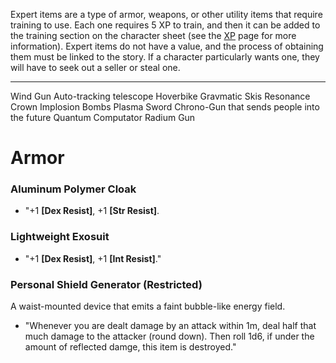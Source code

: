 Expert items are a type of armor, weapons, or other utility items that require training to use. Each one requires 5 XP to train, and then it can be added to the training section on the character sheet (see the [XP](/Player%20Resources/XP.md#Expert%20Items) page for more information). Expert items do not have a value, and the process of obtaining them must be linked to the story. If a character particularly wants one, they will have to seek out a seller or steal one. 

---
Wind Gun
Auto-tracking telescope
Hoverbike
Gravmatic Skis
Resonance Crown
Implosion Bombs
Plasma Sword
Chrono-Gun that sends people into the future
Quantum Computator
Radium Gun


# Armor
### Aluminum Polymer Cloak
- "+1 **\[Dex Resist\]**, +1 **\[Str Resist\]**.
### Lightweight Exosuit
- "+1 **\[Dex Resist\]**, +1 **\[Int Resist\]**."

### Personal Shield Generator (Restricted)
A waist-mounted device that emits a faint bubble-like energy field.
- "Whenever you are dealt damage by an attack within 1m, deal half that much damage to the attacker (round down). Then roll 1d6, if under the amount of reflected damge, this item is destroyed."